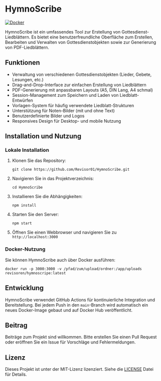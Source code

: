 # HymnoScribe

[![Docker](https://github.com/Revisor01/HymnoScribe/actions/workflows/docker-publish.yml/badge.svg)](https://github.com/Revisor01/HymnoScribe/actions/workflows/docker-publish.yml)

HymnoScribe ist ein umfassendes Tool zur Erstellung von Gottesdienst-Liedblättern. Es bietet eine benutzerfreundliche Oberfläche zum Erstellen, Bearbeiten und Verwalten von Gottesdienstobjekten sowie zur Generierung von PDF-Liedblättern.

## Funktionen

- Verwaltung von verschiedenen Gottesdienstobjekten (Lieder, Gebete, Lesungen, etc.)
- Drag-and-Drop-Interface zur einfachen Erstellung von Liedblättern
- PDF-Generierung mit anpassbaren Layouts (A5, DIN Lang, A4 schmal)
- Session-Management zum Speichern und Laden von Liedblatt-Entwürfen
- Vorlagen-System für häufig verwendete Liedblatt-Strukturen
- Unterstützung für Noten-Bilder (mit und ohne Text)
- Benutzerdefinierte Bilder und Logos
- Responsives Design für Desktop- und mobile Nutzung

## Installation und Nutzung

### Lokale Installation

1. Klonen Sie das Repository:
   ```
   git clone https://github.com/Revisor01/HymnoScribe.git
   ```

2. Navigieren Sie in das Projektverzeichnis:
   ```
   cd HymnoScribe
   ```

3. Installieren Sie die Abhängigkeiten:
   ```
   npm install
   ```

4. Starten Sie den Server:
   ```
   npm start
   ```

5. Öffnen Sie einen Webbrowser und navigieren Sie zu `http://localhost:3000`

### Docker-Nutzung

Sie können HymnoScribe auch über Docker ausführen:

```
docker run -p 3000:3000 -v /pfad/zum/upload/ordner:/app/uploads revisoren/hymnoscripe:latest
```

## Entwicklung

HymnoScribe verwendet GitHub Actions für kontinuierliche Integration und Bereitstellung. Bei jedem Push in den `main`-Branch wird automatisch ein neues Docker-Image gebaut und auf Docker Hub veröffentlicht.

## Beitrag

Beiträge zum Projekt sind willkommen. Bitte erstellen Sie einen Pull Request oder eröffnen Sie ein Issue für Vorschläge und Fehlermeldungen.

## Lizenz

Dieses Projekt ist unter der MIT-Lizenz lizenziert. Siehe die [LICENSE](LICENSE) Datei für Details.